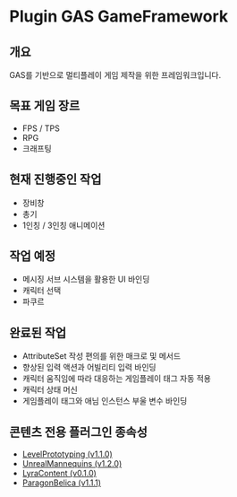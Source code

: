 # Plugin GAS GameFramework

## 개요

GAS를 기반으로 멀티플레이 게임 제작을 위한 프레임워크입니다.

## 목표 게임 장르

- FPS / TPS
- RPG
- 크래프팅

## 현재 진행중인 작업

- 장비창
- 총기
- 1인칭 / 3인칭 애니메이션

## 작업 예정

- 메시징 서브 시스템을 활용한 UI 바인딩
- 캐릭터 선택
- 파쿠르

## 완료된 작업

- AttributeSet 작성 편의를 위한 매크로 및 메서드
- 향상된 입력 액션과 어빌리티 입력 바인딩
- 캐릭터 움직임에 따라 대응하는 게임플레이 태그 자동 적용
- 캐릭터 상태 머신
- 게임플레이 태그와 애님 인스턴스 부울 변수 바인딩

## 콘텐츠 전용 플러그인 종속성

- [LevelPrototyping (v1.1.0)](https://github.com/E4-Unreal/plugin-level-prototyping/releases/tag/v1.1.0)
- [UnrealMannequins (v1.2.0)](https://github.com/E4-Unreal/plugin-unreal-mannequins/releases/tag/v1.2.0)
- [LyraContent (v0.1.0)](https://github.com/E4-Unreal/plugin-lyra-content/releases/tag/v0.1.0)
- [ParagonBelica (v1.1.1)](https://github.com/E4-Unreal/plugin-paragon-belica/releases/tag/v1.1.1)